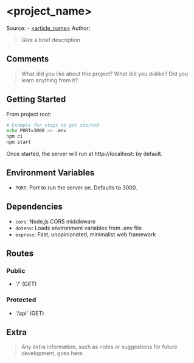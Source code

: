 # <project_name>

Source: <org> - [<article_name>](https://example.com)
Author: <author>

> Give a brief description

## Comments

> What did you like about this project? What did you dislike? Did you learn anything from it?

## Getting Started

From project root:

```bash
# Example for steps to get started
echo PORT=3000 >> .env
npm ci
npm start
```

Once started, the server will run at http://localhost:<PORT> by default.

## Environment Variables

- `PORT`: Port to run the server on. Defaults to 3000.

## Dependencies

- `cors`: Node.js CORS middleware
- `dotenv`: Loads environment variables from .env file
- `express`: Fast, unopinionated, minimalist web framework

## Routes

### Public
- '/' (GET)

### Protected
- '/api' (GET)

## Extra

> Any extra information, such as notes or suggestions for future development, goes here.
